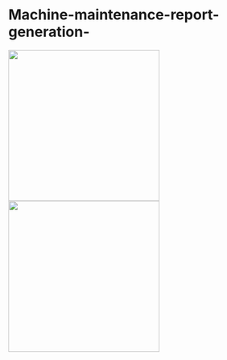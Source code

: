 # Machine-maintenance-report-generation-

<img src="https://user-images.githubusercontent.com/79742924/165968548-666d6b80-4127-4a3b-a8e2-39d0c32187d7.png" width="300">        <img src="https://user-images.githubusercontent.com/79742924/165968819-f93b585b-75cf-4cbf-9c4a-c08d6220054c.png" width="300">

